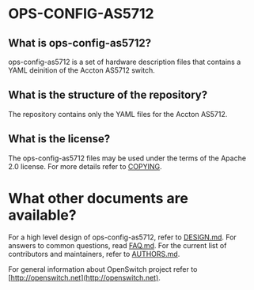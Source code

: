 OPS-CONFIG-AS5712
=================

What is ops-config-as5712?
-----------------
ops-config-as5712 is a set of hardware description files that contains a YAML deinition of the Accton AS5712 switch.

What is the structure of the repository?
----------------------------------------
The repository contains only the YAML files for the Accton AS5712.

What is the license?
--------------------
The ops-config-as5712 files may be used under the terms of the Apache 2.0 license. For more details refer to [COPYING](COPYING).

What other documents are available?
===================================
For a high level design of ops-config-as5712, refer to [DESIGN.md](DESIGN.md).
For answers to common questions, read [FAQ.md](FAQ.md).
For the current list of contributors and maintainers, refer to [AUTHORS.md](AUTHORS.md).

For general information about OpenSwitch project refer to [http://openswitch.net](http://openswitch.net).
